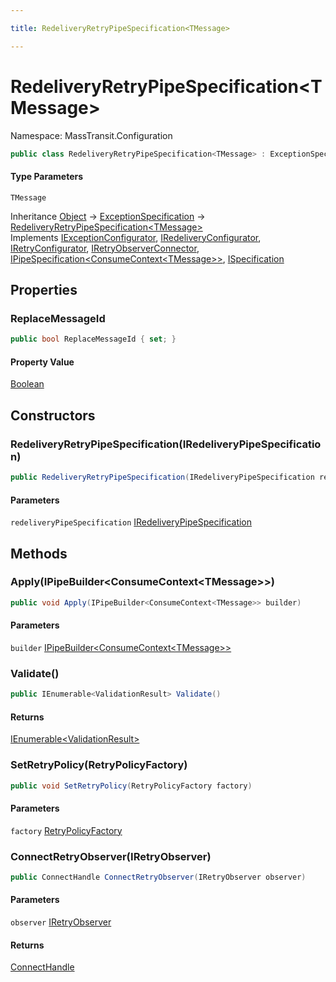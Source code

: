 ```yaml
---

title: RedeliveryRetryPipeSpecification<TMessage>

---
```


# RedeliveryRetryPipeSpecification\<TMessage\>

Namespace: MassTransit.Configuration

```csharp
public class RedeliveryRetryPipeSpecification<TMessage> : ExceptionSpecification, IExceptionConfigurator, IRedeliveryConfigurator, IRetryConfigurator, IRetryObserverConnector, IPipeSpecification<ConsumeContext<TMessage>>, ISpecification
```

#### Type Parameters

`TMessage`<br/>

Inheritance [Object](https://learn.microsoft.com/en-us/dotnet/api/system.object) → [ExceptionSpecification](../../masstransit-abstractions/masstransit-configuration/exceptionspecification) → [RedeliveryRetryPipeSpecification\<TMessage\>](../masstransit-configuration/redeliveryretrypipespecification-1)<br/>
Implements [IExceptionConfigurator](../../masstransit-abstractions/masstransit/iexceptionconfigurator), [IRedeliveryConfigurator](../masstransit/iredeliveryconfigurator), [IRetryConfigurator](../masstransit/iretryconfigurator), [IRetryObserverConnector](../../masstransit-abstractions/masstransit/iretryobserverconnector), [IPipeSpecification\<ConsumeContext\<TMessage\>\>](../../masstransit-abstractions/masstransit-configuration/ipipespecification-1), [ISpecification](../../masstransit-abstractions/masstransit/ispecification)

## Properties

### **ReplaceMessageId**

```csharp
public bool ReplaceMessageId { set; }
```

#### Property Value

[Boolean](https://learn.microsoft.com/en-us/dotnet/api/system.boolean)<br/>

## Constructors

### **RedeliveryRetryPipeSpecification(IRedeliveryPipeSpecification)**

```csharp
public RedeliveryRetryPipeSpecification(IRedeliveryPipeSpecification redeliveryPipeSpecification)
```

#### Parameters

`redeliveryPipeSpecification` [IRedeliveryPipeSpecification](../masstransit-configuration/iredeliverypipespecification)<br/>

## Methods

### **Apply(IPipeBuilder\<ConsumeContext\<TMessage\>\>)**

```csharp
public void Apply(IPipeBuilder<ConsumeContext<TMessage>> builder)
```

#### Parameters

`builder` [IPipeBuilder\<ConsumeContext\<TMessage\>\>](../../masstransit-abstractions/masstransit-configuration/ipipebuilder-1)<br/>

### **Validate()**

```csharp
public IEnumerable<ValidationResult> Validate()
```

#### Returns

[IEnumerable\<ValidationResult\>](https://learn.microsoft.com/en-us/dotnet/api/system.collections.generic.ienumerable-1)<br/>

### **SetRetryPolicy(RetryPolicyFactory)**

```csharp
public void SetRetryPolicy(RetryPolicyFactory factory)
```

#### Parameters

`factory` [RetryPolicyFactory](../../masstransit-abstractions/masstransit-configuration/retrypolicyfactory)<br/>

### **ConnectRetryObserver(IRetryObserver)**

```csharp
public ConnectHandle ConnectRetryObserver(IRetryObserver observer)
```

#### Parameters

`observer` [IRetryObserver](../../masstransit-abstractions/masstransit/iretryobserver)<br/>

#### Returns

[ConnectHandle](../../masstransit-abstractions/masstransit/connecthandle)<br/>
